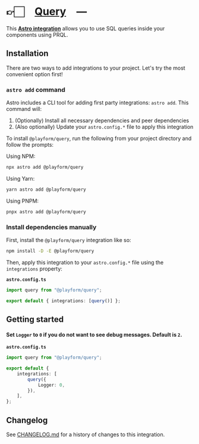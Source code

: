# 👉🏻 [Query] —

This **[Astro integration][astro-integration]** allows you to use SQL queries
inside your components using PRQL.

## Installation

There are two ways to add integrations to your project. Let's try the most
convenient option first!

### `astro add` command

Astro includes a CLI tool for adding first party integrations: `astro add`. This
command will:

1. (Optionally) Install all necessary dependencies and peer dependencies
2. (Also optionally) Update your `astro.config.*` file to apply this integration

To install `@playform/query`, run the following from your project directory and
follow the prompts:

Using NPM:

```sh
npx astro add @playform/query
```

Using Yarn:

```sh
yarn astro add @playform/query
```

Using PNPM:

```sh
pnpx astro add @playform/query
```

### Install dependencies manually

First, install the `@playform/query` integration like so:

```sh
npm install -D -E @playform/query
```

Then, apply this integration to your `astro.config.*` file using the
`integrations` property:

**`astro.config.ts`**

```ts
import query from "@playform/query";

export default { integrations: [query()] };
```

## Getting started

#### Set `Logger` to `0` if you do not want to see debug messages. Default is `2`.

**`astro.config.ts`**

```ts
import query from "@playform/query";

export default {
	integrations: [
		query({
			Logger: 0,
		}),
	],
};
```

[Query]: HTTPS://NPMJS.Org/@playform/query
[astro-integration]: HTTPS://docs.astro.build/en/guides/integrations-guide/

## Changelog

See [CHANGELOG.md](CHANGELOG.md) for a history of changes to this integration.

